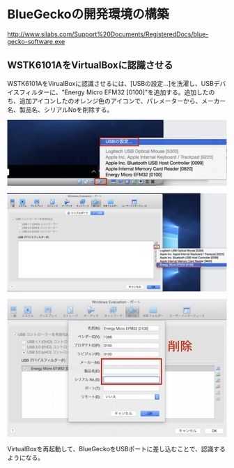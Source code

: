 # BlueGeckoの開発環境の構築

http://www.silabs.com/Support%20Documents/RegisteredDocs/blue-gecko-software.exe

## WSTK6101AをVirtualBoxに認識させる

WSTK6101AをVirualBoxに認識させるには、[USBの設定...]を洗濯し、USBデバイスフィルターに、"Energy Micro EFM32 [0100]"を追加する。追加したのち、追加アイコンしたのオレンジ色のアイコンで、パレメーターから、メーカー名、製品名、シリアルNoを削除する。

![](gecko001.png)

![](gecko002.png)

![](gecko003.png)

VirtualBoxを再起動して、BlueGeckoをUSBポートに差し込むことで、認識するようになる。

